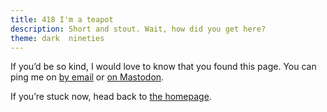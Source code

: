```yaml
---
title: 418 I'm a teapot
description: Short and stout. Wait, how did you get here?
theme: dark  nineties
---
```


<div class=" [ box ] [ flow ] ">
    <p>If you’d be so kind, I would love to know that you found this page. You can ping me on <a href="mailto:{{ author.email }}">by email</a> or <a href="https://{{ author.mastodon_domain }}/{{ author.mastodon.split('@')[1] }}">on Mastodon</a>.</p>
    <p>If you’re stuck now, head back to <a href="/">the homepage</a>.</p>
</div>
